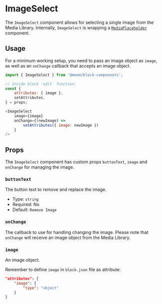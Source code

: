 # ImageSelect

The `ImageSelect` component allows for selecting a single image from the Media Library.
Internally, `ImageSelect` is wrapping a [`MediaPlaceholder`](https://github.com/WordPress/gutenberg/blob/trunk/packages/block-editor/src/components/media-placeholder/index.js) component.

## Usage

For a minimum working setup, you need to pass an image object as `image`, as well as an `onChange` callback that accepts an image object.

```js
import { ImageSelect } from '@meom/block-components';

// Inside block `edit` function:
const {
    attributes: { image },
    setAttributes,
} = props;

<ImageSelect
    image={image}
    onChange={(newImage) =>
        setAttributes({ image: newImage })
    }
/>
```

## Props

The `ImageSelect` component has custom props `buttonText`, `image` and `onChange`  for managing the image.

### `buttonText`

The button text to remove and replace the image.

- Type: `string`
- Required: No
- Default: `Remove Image`


### `onChange`

The callback to use for handling changing the image.
Please note that `onChange` will receive an image object from the Media Library.

### `image`

An image object.

Remember to define `image` in `block.json` file as attribute:

```json
"attributes": {
    "image": {
        "type": "object"
    }
}
```
